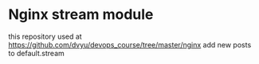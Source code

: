 # Nginx stream module
this repository used at https://github.com/dvyu/devops_course/tree/master/nginx
add new posts to default.stream
